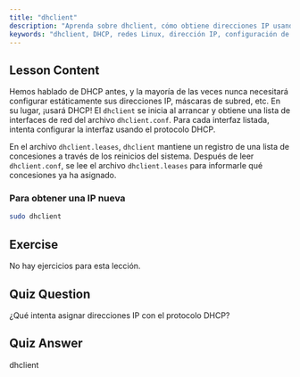 ```yaml
---
title: "dhclient"
description: "Aprenda sobre dhclient, cómo obtiene direcciones IP usando DHCP y gestiona las concesiones de red. Comprenda los archivos dhclient.conf y dhclient.leases. Guía para principiantes de Linux."
keywords: "dhclient, DHCP, redes Linux, dirección IP, configuración de red, tutorial de Linux, guía para principiantes"
---
```


## Lesson Content

Hemos hablado de DHCP antes, y la mayoría de las veces nunca necesitará configurar estáticamente sus direcciones IP, máscaras de subred, etc. En su lugar, ¡usará DHCP! El `dhclient` se inicia al arrancar y obtiene una lista de interfaces de red del archivo `dhclient.conf`. Para cada interfaz listada, intenta configurar la interfaz usando el protocolo DHCP.

En el archivo `dhclient.leases`, `dhclient` mantiene un registro de una lista de concesiones a través de los reinicios del sistema. Después de leer `dhclient.conf`, se lee el archivo `dhclient.leases` para informarle qué concesiones ya ha asignado.

### Para obtener una IP nueva

```bash
sudo dhclient
```

## Exercise

No hay ejercicios para esta lección.

## Quiz Question

¿Qué intenta asignar direcciones IP con el protocolo DHCP?

## Quiz Answer

dhclient
